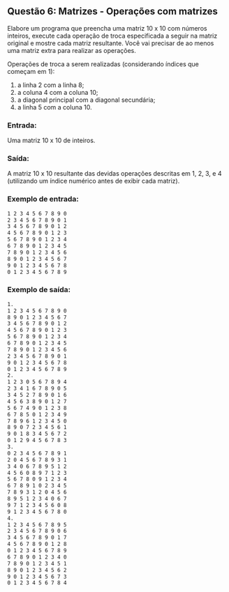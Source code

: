 ## Questão 6: Matrizes - Operações com matrizes
<p>Elabore um programa que preencha uma matriz 10 x 10 com números inteiros, execute cada operação de troca especificada a seguir na matriz original e mostre cada matriz resultante. Você vai precisar de ao menos uma matriz extra para realizar as operações.</p>

<p>Operações de troca a serem realizadas (considerando índices que começam em 1):</p>

1. a linha 2 com a linha 8;
2. a coluna 4 com a coluna 10;
3. a diagonal principal com a diagonal secundária;
4. a linha 5 com a coluna 10.

### Entrada:
Uma matriz 10 x 10 de inteiros.

### Saída:
A matriz 10 x 10 resultante das devidas operações descritas em 1, 2, 3, e 4 (utilizando um índice numérico antes de exibir cada matriz).

### Exemplo de entrada:
```bash
1 2 3 4 5 6 7 8 9 0
2 3 4 5 6 7 8 9 0 1
3 4 5 6 7 8 9 0 1 2
4 5 6 7 8 9 0 1 2 3
5 6 7 8 9 0 1 2 3 4
6 7 8 9 0 1 2 3 4 5
7 8 9 0 1 2 3 4 5 6
8 9 0 1 2 3 4 5 6 7
9 0 1 2 3 4 5 6 7 8
0 1 2 3 4 5 6 7 8 9
```

### Exemplo de saí­da:
```bash
1.
1 2 3 4 5 6 7 8 9 0
8 9 0 1 2 3 4 5 6 7
3 4 5 6 7 8 9 0 1 2
4 5 6 7 8 9 0 1 2 3
5 6 7 8 9 0 1 2 3 4
6 7 8 9 0 1 2 3 4 5
7 8 9 0 1 2 3 4 5 6
2 3 4 5 6 7 8 9 0 1
9 0 1 2 3 4 5 6 7 8
0 1 2 3 4 5 6 7 8 9
2.
1 2 3 0 5 6 7 8 9 4
2 3 4 1 6 7 8 9 0 5
3 4 5 2 7 8 9 0 1 6
4 5 6 3 8 9 0 1 2 7
5 6 7 4 9 0 1 2 3 8
6 7 8 5 0 1 2 3 4 9
7 8 9 6 1 2 3 4 5 0
8 9 0 7 2 3 4 5 6 1
9 0 1 8 3 4 5 6 7 2
0 1 2 9 4 5 6 7 8 3
3.
0 2 3 4 5 6 7 8 9 1
2 0 4 5 6 7 8 9 3 1
3 4 0 6 7 8 9 5 1 2
4 5 6 0 8 9 7 1 2 3
5 6 7 8 0 9 1 2 3 4
6 7 8 9 1 0 2 3 4 5
7 8 9 3 1 2 0 4 5 6
8 9 5 1 2 3 4 0 6 7
9 7 1 2 3 4 5 6 0 8
9 1 2 3 4 5 6 7 8 0
4.
1 2 3 4 5 6 7 8 9 5
2 3 4 5 6 7 8 9 0 6
3 4 5 6 7 8 9 0 1 7
4 5 6 7 8 9 0 1 2 8
0 1 2 3 4 5 6 7 8 9
6 7 8 9 0 1 2 3 4 0
7 8 9 0 1 2 3 4 5 1
8 9 0 1 2 3 4 5 6 2
9 0 1 2 3 4 5 6 7 3
0 1 2 3 4 5 6 7 8 4
```